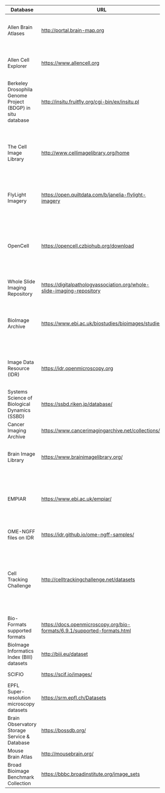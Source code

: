 | **Database**                                               | **URL**                                                                  | **Description**                                                                                                                                                                               |
|------------------------------------------------------------|--------------------------------------------------------------------------|-----------------------------------------------------------------------------------------------------------------------------------------------------------------------------------------------|
| Allen Brain Atlases                                        | http://portal.brain-map.org                                              | Human and mouse brain atlas containing gene expression, anatomic, and genomic data                                                                                                            |
| Allen Cell Explorer                                        | https://www.allencell.org                                                | Database of cell data, segmentations, and analyses with multiple experimental parameters.                                                                                                     |
| Berkeley Drosophila Genome Project (BDGP) in situ database | http://insitu.fruitfly.org/cgi-bin/ex/insitu.pl                          | Patterns of gene expression in Drosophila embryogenesis.                                                                                                                                      |
| The Cell Image Library                                     | http://www.cellimagelibrary.org/home                                     | Public resource database of images, videos, and animations of cells, capturing a wide diversity of organisms, cell types, and cellular processes.                                             |
| FlyLight Imagery                                           | https://open.quiltdata.com/b/janelia-flylight-imagery                    | 3D fly's central nervous system captured by confocal laser scanning microscope.                                                                                                               |
| OpenCell                                                   | https://opencell.czbiohub.org/download                                   | A proteome-scale collection of protein localization and interaction measurements in human cells. Contains fluorescence microscopy and IP-MS data.                                             |
| Whole Slide Imaging Repository                             | https://digitalpathologyassociation.org/whole-slide-imaging-repository   | Collections of whole slide imaging repositories.                                                                                                                                              |
| BioImage Archive                                           | https://www.ebi.ac.uk/biostudies/bioimages/studies                       | Description and data of biological studies; links to databases at EMBL-EBI (European Molecular Biology Laboratory–European Bioinformatics Institute).                                         |
| Image Data Resource (IDR)                                  | https://idr.openmicroscopy.org                                           | Public data repository for storing and integrating image data sets from published scientific studies.                                                                                         |
| Systems Science of Biological Dynamics (SSBD)              | https://ssbd.riken.jp/database/                                          | Set of quantitative data and microscopy images from a variety of species, sources, and methods.                                                                                               |
| Cancer Imaging Archive                                     | https://www.cancerimagingarchive.net/collections/                        | Collections of cancer medical images.                                                                                                                                                         |
| Brain Image Library                                        | https://www.brainimagelibrary.org/                                       | A public resource to deposit, analyze, mine, share, and interact with large brain image datasets.                                                                                             |
| EMPIAR                                                     | https://www.ebi.ac.uk/empiar/                                            | The Electron Microscopy Public Image Archive (EMPIAR) is a public resource for raw images underpinning 3D cryo-EM maps and tomograms.                                                         |
| OME-NGFF files on IDR                                      | https://idr.github.io/ome-ngff-samples/                                  | Catalog of IDR images formatted as OME-NGFF.                                                                                                                                                  |
| Cell Tracking Challenge                                    | http://celltrackingchallenge.net/datasets                                | Repository of annotated videos from the Cell Tracking Challenge; contains contrast-enhancing (PhC, DIC) or fluorescence (widefield, confocal, multiphoton, and light sheet microsocopy) data. |
| Bio-Formats supported formats                              | https://docs.openmicroscopy.org/bio-formats/6.9.1/supported-formats.html | Example files for Bio-Formats supported formats.                                                                                                                                              |
| BioImage Informatics Index (BIII) datasets                 | http://biii.eu/dataset                                                   | Mix of datasets and links to other data repositories.                                                                                                                                         |
| SCIFIO                                                     | https://scif.io/images/                                                  | Example images with CC0 licenses.                                                                                                                                                             |
| EPFL Super-resolution microscopy datasets                  | https://srm.epfl.ch/Datasets                                             | Super-resolution microscopy datasets.                                                                                                                                                         |
| Brain Observatory Storage Service & Database               | https://bossdb.org/                                                      | BossDB is a volumetric database for 3D and 4D neuroscience data, with API access.                                                                                                             |
| Mouse Brain Atlas                                          | http://mousebrain.org/                                                   | Spatiotranscriptomics data of mouse brain.                                                                                                                                                    |
| Broad Bioimage Benchmark Collection                        | https://bbbc.broadinstitute.org/image_sets                               | Benchmark images with ground truth segmentation.                                                                                                                                              |